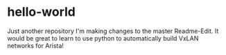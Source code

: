 # hello-world
Just another repository
I'm making changes to the master Readme-Edit.  It would be great to learn to use python to automatically build VxLAN networks for Arista!  
